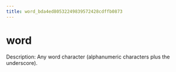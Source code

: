 ```yaml
---
title: word_bda4ed80532249839572428cdffb0873
---
```


# word

Description: Any word character (alphanumeric characters plus the underscore).